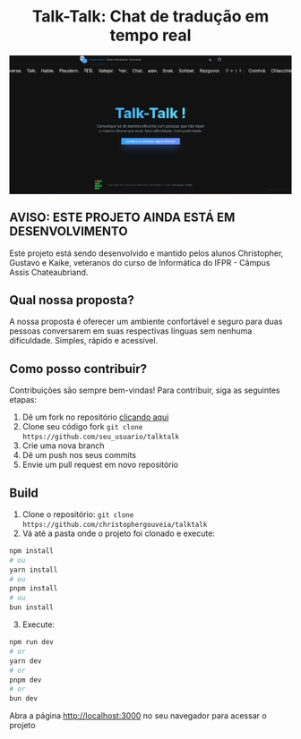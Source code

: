 
<h1 align="center">Talk-Talk: Chat de tradução em tempo real</h1>

<img width="800" src="prototipo.png" style="display: table; margin: auto;" />

## AVISO: ESTE PROJETO AINDA ESTÁ EM DESENVOLVIMENTO

Este projeto está sendo desenvolvido e mantido pelos alunos Christopher, Gustavo e Kaike, veteranos do curso de Informática do IFPR - Câmpus Assis Chateaubriand.

## Qual nossa proposta?

A nossa proposta é oferecer um ambiente confortável e seguro para duas pessoas conversarem em suas respectivas línguas sem nenhuma dificuldade. Simples, rápido e acessível.

## Como posso contribuir?

Contribuições são sempre bem-vindas! Para contribuir, siga as seguintes etapas:

1. Dê um fork no repositório [clicando aqui](https://github.com/gustavogpreti/talktalk/fork)
2. Clone seu código fork `git clone https://github.com/seu_usuario/talktalk`
3. Crie uma nova branch
4. Dê um push nos seus commits
5. Envie um pull request em novo repositório

## Build

1. Clone o repositório: `git clone https://github.com/christophergouveia/talktalk`
2. Vá até a pasta onde o projeto foi clonado e execute:
```bash
npm install
# ou
yarn install
# ou
pnpm install
# ou
bun install
```
3. Execute:

```bash
npm run dev
# or
yarn dev
# or
pnpm dev
# or
bun dev
```

Abra a página [http://localhost:3000](http://localhost:3000) no seu navegador para acessar o projeto
